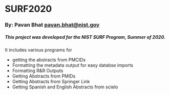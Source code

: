 # SURF2020
### By: Pavan Bhat <pavan.bhat@nist.gov>

##### This project was developed for the NIST SURF Program, Summer of 2020.
It includes various programs for 
- getting the abstracts from PMCIDs 
- Formatting the metadata output for easy databse imports
- Formatting R&R Outputs
- Getting Abstracts from PMIDs
- Getting Abstracts from Springer Link
- Getting Spanish and English Abstracts from scielo

